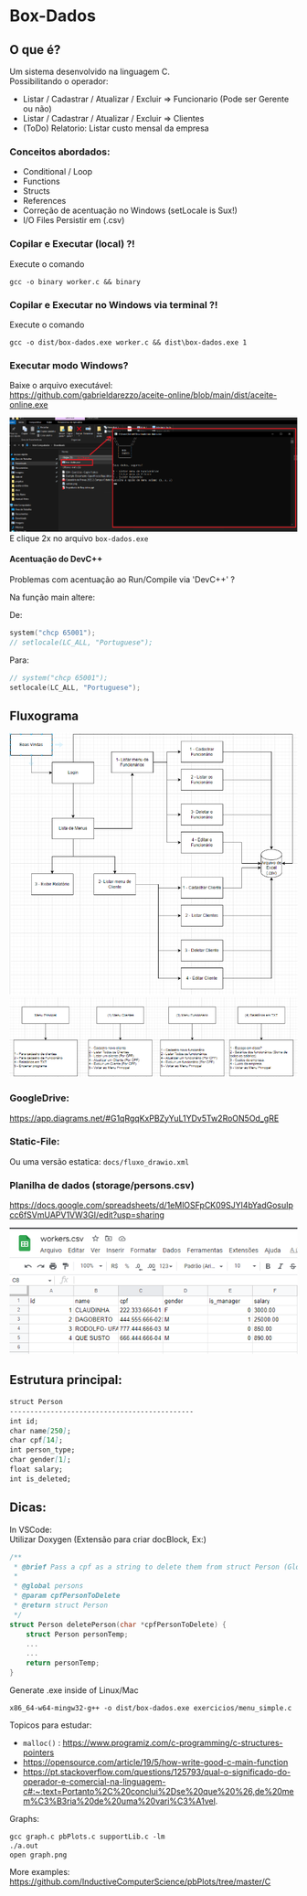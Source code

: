 # Box-Dados
## O que é?
Um sistema desenvolvido na linguagem C.  
Possibilitando o operador:
- Listar / Cadastrar / Atualizar / Excluir => Funcionario (Pode ser Gerente ou não)
- Listar / Cadastrar / Atualizar / Excluir => Clientes
- (ToDo) Relatorio: Listar custo mensal da empresa


### Conceitos abordados:
- Conditional / Loop 
- Functions 
- Structs 
- References
- Correção de acentuação no Windows (setLocale is Sux!)
- I/O Files Persistir em (.csv)  


### Copilar e Executar (local) ?!  
Execute o comando
```shell
gcc -o binary worker.c && binary
```

### Copilar e Executar no Windows via terminal ?!
Execute o comando
```shell
gcc -o dist/box-dados.exe worker.c && dist\box-dados.exe 1
```


### Executar modo Windows?
Baixe o arquivo executável:  
https://github.com/gabrieldarezzo/aceite-online/blob/main/dist/aceite-online.exe
 
![Abrir](docs/abrir_windows.png)    
E clique 2x no arquivo `box-dados.exe`


#### Acentuação do DevC++ 
Problemas com acentuação ao Run/Compile via 'DevC++' ?

Na função main altere:

De:
```c
system("chcp 65001");
// setlocale(LC_ALL, "Portuguese");
```

Para:
```c
// system("chcp 65001");
setlocale(LC_ALL, "Portuguese");
```
  
## Fluxograma

![Fluxograma Geral](docs/fluxo.png)    
![Fluxograma Menus](docs/fluxograma_menus.png)    


### GoogleDrive:
https://app.diagrams.net/#G1qRgqKxPBZyYuL1YDv5Tw2RoON5Od_gRE   

### Static-File:
Ou uma versão estatica: `docs/fluxo_drawio.xml`  



### Planilha de dados (storage/persons.csv)
https://docs.google.com/spreadsheets/d/1eMlOSFpCK09SJYl4bYadGosuIpcc6fSVmUAPV1VW3GI/edit?usp=sharing  
 
![Planilha de Dados (persons.csv)](docs/workers_csv.png)    


## Estrutura principal:

```markdown
struct Person
---------------------------------------------
int id;
char name[250];
char cpf[14];
int person_type;
char gender[1];
float salary;
int is_deleted;
```


## Dicas:
In VSCode:    
Utilizar Doxygen (Extensão para criar docBlock, Ex:)   
```c
/**
 * @brief Pass a cpf as a string to delete them from struct Person (Global Person)
 * 
 * @global persons
 * @param cpfPersonToDelete 
 * @return struct Person 
 */
struct Person deletePerson(char *cpfPersonToDelete) {
    struct Person personTemp;
    ...
    ...
    return personTemp;
}
```


Generate .exe inside of Linux/Mac
```shell
x86_64-w64-mingw32-g++ -o dist/box-dados.exe exercicios/menu_simple.c
```

Topicos para estudar:  
- `malloc()` : https://www.programiz.com/c-programming/c-structures-pointers
- https://opensource.com/article/19/5/how-write-good-c-main-function
- https://pt.stackoverflow.com/questions/125793/qual-o-significado-do-operador-e-comercial-na-linguagem-c#:~:text=Portanto%2C%20conclui%2Dse%20que%20%26,de%20mem%C3%B3ria%20de%20uma%20vari%C3%A1vel.

Graphs:
```shell
gcc graph.c pbPlots.c supportLib.c -lm
./a.out
open graph.png
```

More examples:
https://github.com/InductiveComputerScience/pbPlots/tree/master/C